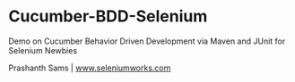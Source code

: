Cucumber-BDD-Selenium
=====================

Demo on Cucumber Behavior Driven Development via Maven and JUnit for Selenium Newbies

Prashanth Sams | www.seleniumworks.com

